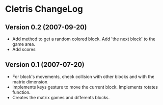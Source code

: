 Cletris ChangeLog
=================

Version 0.2 (2007-09-20)
------------------------

- Add method to get a random colored block. Add 'the next block' to
the game area.
- Add scores

Version 0.1 (2007-07-20)
------------------------

- For block's movements, check collision with other blocks and with
the matrix dimension.
- Implements keys gesture to move the current block.  Implements
rotates function.
- Creates the matrix games and differents blocks.
